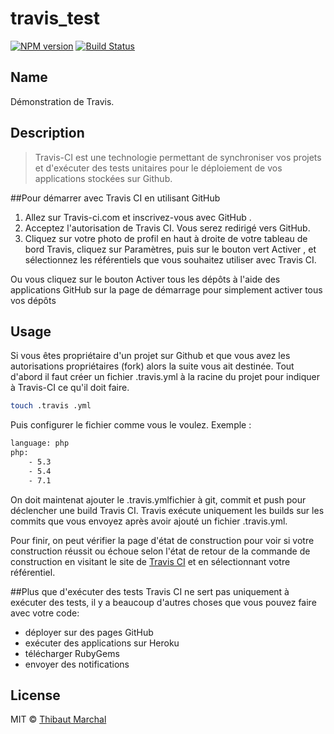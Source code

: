 # travis_test 
[![NPM version](https://badge.fury.io/js/travis_test.svg)](https://npmjs.org/package/travis_test) 
[![Build Status](https://travis-ci.org/thibaut88/travis_test.svg?branch=master)](https://travis-ci.org/thibaut88/travis_test)

## Name 

Démonstration de Travis.

## Description

> Travis-CI est une technologie permettant de synchroniser vos projets et d'exécuter des tests unitaires pour le déploiement de vos applications stockées sur Github.

##Pour démarrer avec Travis CI en utilisant GitHub

 1. Allez sur Travis-ci.com et inscrivez-vous avec GitHub .
 2. Acceptez l'autorisation de Travis CI. Vous serez redirigé vers GitHub.
 3. Cliquez sur votre photo de profil en haut à droite de votre tableau de bord Travis, cliquez sur Paramètres, puis sur le bouton vert Activer , et sélectionnez les référentiels que vous souhaitez utiliser avec Travis CI.

Ou vous cliquez sur le bouton Activer tous les dépôts à l'aide des applications GitHub sur la page de démarrage pour simplement activer tous vos dépôts

## Usage
Si vous êtes propriétaire d'un projet sur Github et que vous avez les autorisations propriétaires (fork) alors la suite vous ait destinée.
Tout d'abord il faut créer un fichier .travis.yml à la racine du projet pour indiquer à Travis-CI ce qu'il doit faire.
```sh
touch .travis .yml
```

Puis configurer le fichier comme vous le voulez. Exemple :
```sh
language: php
php:
	- 5.3
	- 5.4
	- 7.1
```

On doit maintenat ajouter le .travis.ymlfichier à git, commit et push pour déclencher une build Travis CI.
Travis exécute uniquement les builds sur les commits que vous envoyez après avoir ajouté un fichier .travis.yml.

Pour finir, on peut vérifier la page d'état de construction pour voir si votre construction réussit ou échoue selon l'état de retour de la commande de construction en visitant le site de [Travis CI](https://travis-ci.org/) et en sélectionnant votre référentiel.

##Plus que d'exécuter des tests
Travis CI ne sert pas uniquement à exécuter des tests, il y a beaucoup d'autres choses que vous pouvez faire avec votre code:

- déployer sur des pages GitHub
- exécuter des applications sur Heroku
- télécharger RubyGems
- envoyer des notifications

## License

MIT © [Thibaut Marchal](https://github.com/thibaut88)
